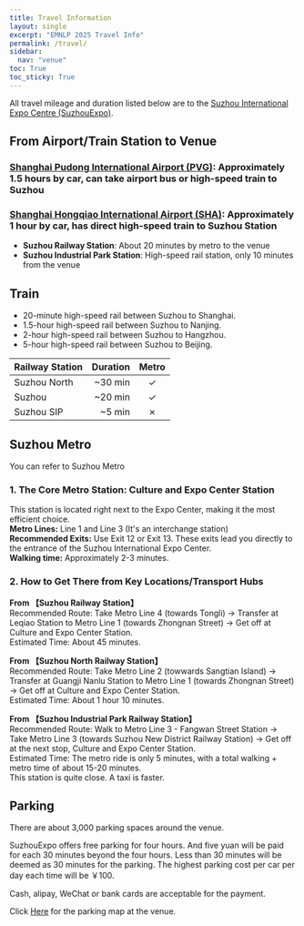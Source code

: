 ```yaml
---
title: Travel Information
layout: single
excerpt: "EMNLP 2025 Travel Info"
permalink: /travel/
sidebar:
  nav: "venue"
toc: True
toc_sticky: True
---
```


All travel mileage and duration listed below are to the [Suzhou International Expo Centre (SuzhouExpo)](https://en.suzhouexpo.com/zhanguansheshiEn-335.html).

## From Airport/Train Station to Venue
### [Shanghai Pudong International Airport (PVG)](https://www.shanghaiairport.com/index_en.html): Approximately 1.5 hours by car, can take airport bus or high-speed train to Suzhou

### [Shanghai Hongqiao International Airport (SHA)](https://www.shairport.com/ensh/hqjc/index.html): Approximately 1 hour by car, has direct high-speed train to Suzhou Station
- **Suzhou Railway Station**: About 20 minutes by metro to the venue
- **Suzhou Industrial Park Station**: High-speed rail station, only 10 minutes from the venue

## Train

- 20-minute high-speed rail between Suzhou to Shanghai.
- 1.5-hour high-speed rail between Suzhou to Nanjing.
- 2-hour high-speed rail between Suzhou to Hangzhou.
- 5-hour high-speed rail between Suzhou to Beijing.

| Railway Station   | Duration | Metro |
| ------------ | ------------: | :----------: |
| Suzhou North |      \~30 min |       ✓      |
| Suzhou       |      \~20 min |       ✓      |
| Suzhou SIP   |       \~5 min |       ✗      |

## Suzhou Metro
You can refer to  Suzhou Metro

### 1. The Core Metro Station: Culture and Expo Center Station
This station is located right next to the Expo Center, making it the most efficient choice.  
**Metro Lines:** Line 1 and Line 3 (It's an interchange station)  
**Recommended Exits:** Use Exit 12 or Exit 13. These exits lead you directly to the entrance of the Suzhou International Expo Center.  
**Walking time:** Approximately 2-3 minutes.

### 2. How to Get There from Key Locations/Transport Hubs

**From 【Suzhou Railway Station】**  
Recommended Route: Take Metro Line 4 (towards Tongli) → Transfer at Leqiao Station to Metro Line 1 (towards Zhongnan Street) → Get off at Culture and Expo Center Station.  
Estimated Time: About 45 minutes.

**From 【Suzhou North Railway Station】**  
Recommended Route: Take Metro Line 2 (towwards Sangtian Island) → Transfer at Guangji Nanlu Station to Metro Line 1 (towards Zhongnan Street) → Get off at Culture and Expo Center Station.  
Estimated Time: About 1 hour 10 minutes.

**From 【Suzhou Industrial Park Railway Station】**  
Recommended Route: Walk to Metro Line 3 - Fangwan Street Station → Take Metro Line 3 (towards Suzhou New District Railway Station) → Get off at the next stop, Culture and Expo Center Station.  
Estimated Time: The metro ride is only 5 minutes, with a total walking + metro time of about 15-20 minutes.  
This station is quite close. A taxi is faster.

## Parking

There are about 3,000 parking spaces around the venue.

SuzhouExpo offers free parking for four hours. And five yuan will be paid for each 30 minutes beyond the four hours. Less than 30 minutes will be deemed as 30 minutes for the parking. The highest parking cost per car per day each time will be ￥100.

Cash, alipay, WeChat or bank cards are acceptable for the payment.

Click [Here](https://en.suzhouexpo.com/ruhedaodaEn-350.html) for the parking map at the venue.
